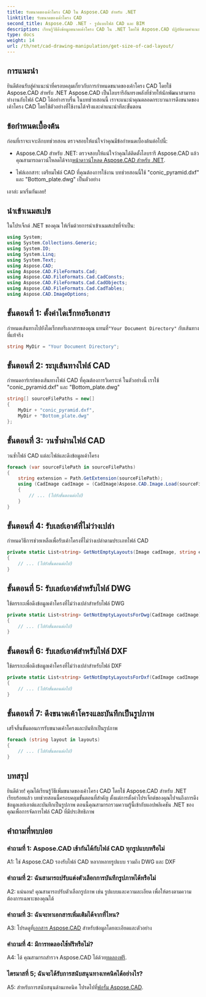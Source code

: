 ```yaml
---
title: รับขนาดของเค้าโครง CAD ใน Aspose.CAD สำหรับ .NET
linktitle: รับขนาดของเค้าโครง CAD
second_title: Aspose.CAD .NET - รูปแบบไฟล์ CAD และ BIM
description: เรียนรู้วิธีดึงข้อมูลขนาดเค้าโครง CAD ใน .NET โดยใช้ Aspose.CAD ปฏิบัติตามคำแนะนำทีละขั้นตอนของเราเพื่อการจัดการไฟล์ CAD ที่มีประสิทธิภาพ
type: docs
weight: 14
url: /th/net/cad-drawing-manipulation/get-size-of-cad-layout/
---
```

## การแนะนำ

ยินดีต้อนรับสู่คำแนะนำที่ครอบคลุมเกี่ยวกับการกำหนดขนาดของเค้าโครง CAD โดยใช้ Aspose.CAD สำหรับ .NET Aspose.CAD เป็นไลบรารีอันทรงพลังที่ช่วยให้นักพัฒนาสามารถทำงานกับไฟล์ CAD ได้อย่างราบรื่น ในบทช่วยสอนนี้ เราจะแนะนำคุณตลอดกระบวนการดึงขนาดของเค้าโครง CAD โดยใช้ตัวอย่างที่ใช้งานได้จริงและคำแนะนำทีละขั้นตอน

## ข้อกำหนดเบื้องต้น

ก่อนที่เราจะเจาะลึกบทช่วยสอน ตรวจสอบให้แน่ใจว่าคุณมีข้อกำหนดเบื้องต้นต่อไปนี้:

-  Aspose.CAD สำหรับ .NET: ตรวจสอบให้แน่ใจว่าคุณได้ติดตั้งไลบรารี Aspose.CAD แล้ว คุณสามารถดาวน์โหลดได้จาก[หน้าดาวน์โหลด Aspose.CAD สำหรับ .NET](https://releases.aspose.com/cad/net/).

- ไฟล์เอกสาร: เตรียมไฟล์ CAD ที่คุณต้องการใช้งาน บทช่วยสอนนี้ใช้ "conic_pyramid.dxf" และ "Bottom_plate.dwg" เป็นตัวอย่าง

เอาล่ะ มาเริ่มกันเลย!

## นำเข้าเนมสเปซ

ในโปรเจ็กต์ .NET ของคุณ ให้เริ่มด้วยการนำเข้าเนมสเปซที่จำเป็น:

```csharp
using System;
using System.Collections.Generic;
using System.IO;
using System.Linq;
using System.Text;
using Aspose.CAD;
using Aspose.CAD.FileFormats.Cad;
using Aspose.CAD.FileFormats.Cad.CadConsts;
using Aspose.CAD.FileFormats.Cad.CadObjects;
using Aspose.CAD.FileFormats.Cad.CadTables;
using Aspose.CAD.ImageOptions;
```

## ขั้นตอนที่ 1: ตั้งค่าไดเร็กทอรีเอกสาร

 กำหนดเส้นทางไปยังไดเร็กทอรีเอกสารของคุณ แทนที่`"Your Document Directory"` กับเส้นทางที่แท้จริง

```csharp
string MyDir = "Your Document Directory";
```

## ขั้นตอนที่ 2: ระบุเส้นทางไฟล์ CAD

กำหนดอาร์เรย์ของเส้นทางไฟล์ CAD ที่คุณต้องการวิเคราะห์ ในตัวอย่างนี้ เราใช้ "conic_pyramid.dxf" และ "Bottom_plate.dwg"

```csharp
string[] sourceFilePaths = new[]
{
    MyDir + "conic_pyramid.dxf",
    MyDir + "Bottom_plate.dwg"
};
```

## ขั้นตอนที่ 3: วนซ้ำผ่านไฟล์ CAD

วนซ้ำไฟล์ CAD แต่ละไฟล์และดึงข้อมูลเค้าโครง

```csharp
foreach (var sourceFilePath in sourceFilePaths)
{
    string extension = Path.GetExtension(sourceFilePath);
    using (CadImage cadImage = (CadImage)Aspose.CAD.Image.Load(sourceFilePath))
    {
        // ... (ไปยังขั้นตอนต่อไป)
    }
}
```

## ขั้นตอนที่ 4: รับเลย์เอาต์ที่ไม่ว่างเปล่า

กำหนดวิธีการช่วยเหลือเพื่อรับเค้าโครงที่ไม่ว่างเปล่าตามประเภทไฟล์ CAD

```csharp
private static List<string> GetNotEmptyLayouts(Image cadImage, string extension)
{
    // ... (ไปยังขั้นตอนต่อไป)
}
```

## ขั้นตอนที่ 5: รับเลย์เอาต์สำหรับไฟล์ DWG

ใช้ตรรกะเพื่อดึงข้อมูลเค้าโครงที่ไม่ว่างเปล่าสำหรับไฟล์ DWG

```csharp
private static List<string> GetNotEmptyLayoutsForDwg(CadImage cadImage)
{
    // ... (ไปยังขั้นตอนต่อไป)
}
```

## ขั้นตอนที่ 6: รับเลย์เอาต์สำหรับไฟล์ DXF

ใช้ตรรกะเพื่อดึงข้อมูลเค้าโครงที่ไม่ว่างเปล่าสำหรับไฟล์ DXF

```csharp
private static List<string> GetNotEmptyLayoutsForDxf(CadImage cadImage)
{
    // ... (ไปยังขั้นตอนต่อไป)
}
```

## ขั้นตอนที่ 7: ดึงขนาดเค้าโครงและบันทึกเป็นรูปภาพ

เสร็จสิ้นขั้นตอนการรับขนาดเค้าโครงและบันทึกเป็นรูปภาพ

```csharp
foreach (string layout in layouts)
{
    // ... (ไปยังขั้นตอนต่อไป)
}
```

## บทสรุป

ยินดีด้วย! คุณได้เรียนรู้วิธีเพิ่มขนาดของเค้าโครง CAD โดยใช้ Aspose.CAD สำหรับ .NET เรียบร้อยแล้ว บทช่วยสอนนี้ครอบคลุมขั้นตอนที่สำคัญ ตั้งแต่การตั้งค่าโปรเจ็กต์ของคุณไปจนถึงการดึงข้อมูลเลย์เอาต์และบันทึกเป็นรูปภาพ ตอนนี้คุณสามารถรวมความรู้นี้เข้ากับแอปพลิเคชัน .NET ของคุณเพื่อการจัดการไฟล์ CAD ที่มีประสิทธิภาพ

## คำถามที่พบบ่อย

### คำถามที่ 1: Aspose.CAD เข้ากันได้กับไฟล์ CAD ทุกรูปแบบหรือไม่

A1: ใช่ Aspose.CAD รองรับไฟล์ CAD หลากหลายรูปแบบ รวมถึง DWG และ DXF

### คำถามที่ 2: ฉันสามารถปรับแต่งตัวเลือกการบันทึกรูปภาพได้หรือไม่

A2: แน่นอน! คุณสามารถปรับตัวเลือกรูปภาพ เช่น รูปแบบและความละเอียด เพื่อให้ตรงตามความต้องการเฉพาะของคุณได้

### คำถามที่ 3: ฉันจะหาเอกสารเพิ่มเติมได้จากที่ไหน?

 A3: โปรดดูที่[เอกสาร Aspose.CAD](https://reference.aspose.com/cad/net/) สำหรับข้อมูลโดยละเอียดและตัวอย่าง

### คำถามที่ 4: มีการทดลองใช้ฟรีหรือไม่?

 A4: ได้ คุณสามารถสำรวจ Aspose.CAD ได้ด้วย[ทดลองฟรี](https://releases.aspose.com/).

### ไตรมาสที่ 5; ฉันจะได้รับการสนับสนุนทางเทคนิคได้อย่างไร?

 A5: สำหรับการสนับสนุนด้านเทคนิค โปรดไปที่[ฟอรั่ม Aspose.CAD](https://forum.aspose.com/c/cad/19).